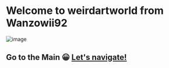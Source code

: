 # Welcome to weirdartworld from Wanzowii92
![image](https://user-images.githubusercontent.com/96224318/146467541-47a6f1b2-dc52-495f-b9cc-eeaf20e7ac0a.png)
 ## Go to the Main 😀 [Let's navigate!](https://wanzowii92.github.io/weirdartworld/mainpage.html)
  
